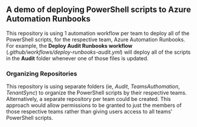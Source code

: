 ## A demo of deploying PowerShell scripts to Azure Automation Runbooks

This repository is using 1 automation workflow per team to deploy all of the PowerShell scripts, for the respective team, Azure Automation Runbooks.
For example, the **Deploy Audit Runbooks workflow** (*.github/workflows/deploy-runbooks-audit.yml*) will deploy all of the scripts in the **Audit** folder whenever one of those files is updated.

### Organizing Repositories
This repository is using separate folders (ie, *Audit*, *TeamsAuthomation*, *TenantSync*) to organize the PowerShell scripts by their respective teams.  Alternatively, a separate repository per team could be created.  This approach would allow permissions to be granted to just the members of those respective teams rather than giving users access to all teams' PowerShell scripts.
